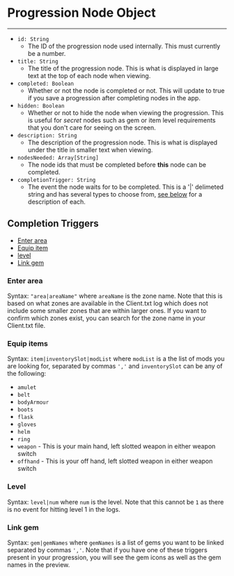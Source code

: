 # Progression Node Object
---

- `id: String`
    - The ID of the progression node used internally. This must currently be a number.
- `title: String`
    - The title of the progression node. This is what is displayed in large text at the top of each node when viewing.
- `completed: Boolean`
	- Whether or not the node is completed or not. This will update to true if you save a progression after completing nodes in the app.
- `hidden: Boolean`
	- Whether or not to hide the node when viewing the progression. This is useful for *secret* nodes such as gem or item level requirements that you don't care for seeing on the screen.
- `description: String`
	- The description of the progression node. This is what is displayed under the title in smaller text when viewing.
- `nodesNeeded: Array[String]`
	- The node ids that must be completed before **this** node can be completed.
- `completionTrigger: String`
	- The event the node waits for to be completed. This is a '|' delimeted string and has several types to choose from, [see below](#completion-triggers) for a description of each.

## Completion Triggers
- [Enter area](#enter-area)
- [Equip item](#equip-item)
- [level](#level)
- [Link gem](#link-gem)

### Enter area
Syntax: `"area|areaName"` where `areaName` is the zone name. Note that this is based on what zones are available in the Client.txt log which does not include some smaller zones that are within larger ones. If you want to confirm which zones exist, you can search for the zone name in your Client.txt file.

### Equip items
Syntax: `item|inventorySlot|modList` where `modList` is a the list of mods you are looking for, separated by commas `','` and `inventorySlot` can be any of the following:
- `amulet`
- `belt`
- `bodyArmour`
- `boots`
- `flask`
- `gloves`
- `helm`
- `ring`
- `weapon` - This is your main hand, left slotted weapon in either weapon switch
- `offhand` - This is your off hand, left slotted weapon in either weapon switch

### Level
Syntax: `level|num` where `num` is the level. Note that this cannot be `1` as there is no event for hitting level 1 in the logs.

### Link gem
Syntax: `gem|gemNames` where `gemNames` is a list of gems you want to be linked separated by commas `','`. Note that if you have one of these triggers present in your progression, you will see the gem icons as well as the gem names in the preview.
